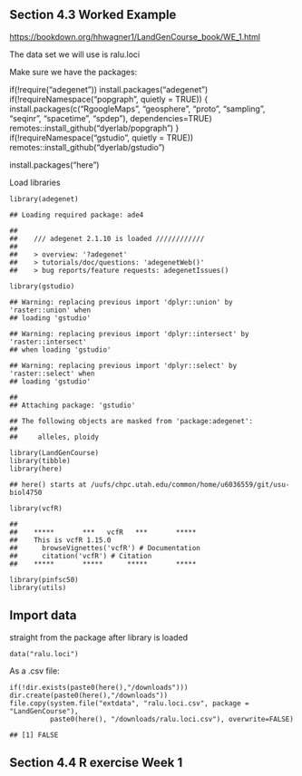 ## Section 4.3 Worked Example

<https://bookdown.org/hhwagner1/LandGenCourse_book/WE_1.html>

The data set we will use is ralu.loci

Make sure we have the packages:

if(!require(“adegenet”)) install.packages(“adegenet”)
if(!requireNamespace(“popgraph”, quietly = TRUE)) {
install.packages(c(“RgoogleMaps”, “geosphere”, “proto”, “sampling”,
“seqinr”, “spacetime”, “spdep”), dependencies=TRUE)
remotes::install\_github(“dyerlab/popgraph”) }
if(!requireNamespace(“gstudio”, quietly = TRUE))
remotes::install\_github(“dyerlab/gstudio”)

install.packages(“here”)

Load libraries

    library(adegenet)

    ## Loading required package: ade4

    ## 
    ##    /// adegenet 2.1.10 is loaded ////////////
    ## 
    ##    > overview: '?adegenet'
    ##    > tutorials/doc/questions: 'adegenetWeb()' 
    ##    > bug reports/feature requests: adegenetIssues()

    library(gstudio)

    ## Warning: replacing previous import 'dplyr::union' by 'raster::union' when
    ## loading 'gstudio'

    ## Warning: replacing previous import 'dplyr::intersect' by 'raster::intersect'
    ## when loading 'gstudio'

    ## Warning: replacing previous import 'dplyr::select' by 'raster::select' when
    ## loading 'gstudio'

    ## 
    ## Attaching package: 'gstudio'

    ## The following objects are masked from 'package:adegenet':
    ## 
    ##     alleles, ploidy

    library(LandGenCourse)
    library(tibble)
    library(here)

    ## here() starts at /uufs/chpc.utah.edu/common/home/u6036559/git/usu-biol4750

    library(vcfR)

    ## 
    ##    *****       ***   vcfR   ***       *****
    ##    This is vcfR 1.15.0 
    ##      browseVignettes('vcfR') # Documentation
    ##      citation('vcfR') # Citation
    ##    *****       *****      *****       *****

    library(pinfsc50)
    library(utils)

## Import data

straight from the package after library is loaded

    data("ralu.loci")

As a .csv file:

    if(!dir.exists(paste0(here(),"/downloads"))) dir.create(paste0(here(),"/downloads"))
    file.copy(system.file("extdata", "ralu.loci.csv", package = "LandGenCourse"),
              paste0(here(), "/downloads/ralu.loci.csv"), overwrite=FALSE)

    ## [1] FALSE

## Section 4.4 R exercise Week 1
